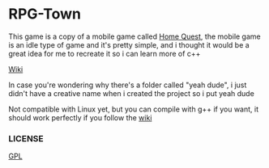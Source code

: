 # RPG-Town
This game is a copy of a mobile game called [Home Quest](https://codestream.de/home/), the mobile game is an idle type of game and it's pretty simple, and i thought it would be a great idea for me to recreate it so i can learn more of c++

[Wiki](https://github.com/DannyXjsu/RPG-Town/wiki)

In case you're wondering why there's a folder called "yeah dude", i just didn't have a creative name when i created the project so i put yeah dude

Not compatible with Linux yet, but you can compile with g++ if you want, it should work perfectly if you follow the [wiki](https://github.com/DannyXjsu/RPG-Town/wiki/Building-in-Linux)

### LICENSE
[GPL](https://github.com/DannyXjsu/RPG-Town/blob/master/LICENSE)
